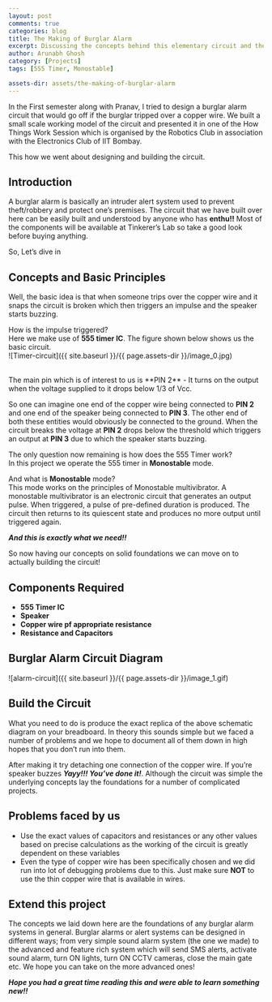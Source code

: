 ```yaml
---
layout: post
comments: true
categories: blog
title: The Making of Burglar Alarm
excerpt: Discussing the concepts behind this elementary circuit and then moving on to build it.
author: Arunabh Ghosh
category: [Projects]
tags: [555 Timer, Monostable]

assets-dir: assets/the-making-of-burglar-alarm
---
```


In the First semester along with Pranav, I tried to design a burglar alarm circuit that would go off if the burglar tripped over a copper wire. We built a small scale working model of the circuit and presented it in one of the How Things Work Session which is organised by the Robotics Club in association with the Electronics Club of IIT Bombay.

This how we went about designing and building the circuit.


Introduction
------------ 

A burglar alarm is basically an intruder alert system used to prevent theft/robbery and protect one’s premises. The circuit that we have built over here can be easily built and understood by anyone who has **enthu!!** Most of the components will be available at Tinkerer’s Lab so take a good look before buying anything. 

So, Let’s dive in 

Concepts and Basic Principles
-----------------------------
Well, the basic idea is that when someone trips over the copper wire and it snaps the circuit is broken which then triggers an impulse and the speaker starts buzzing.

How is the impulse triggered?<br />
Here we make use of **555 timer IC**. 
The figure shown below shows us the basic circuit.
<br>
![Timer-circuit]({{ site.baseurl }}/{{ page.assets-dir }}/image_0.jpg)

<br>
The main pin which is of interest to us is **PIN 2** - It turns on the output when the voltage supplied to it drops below 1/3 of Vcc.

So one can imagine one end of the copper wire being connected to **PIN 2** and one end of the speaker being connected to **PIN 3**. The other end of both these entities would obviously be connected to the ground. When the circuit breaks the voltage at **PIN 2** drops below the threshold which triggers an output at **PIN 3** due to which the speaker starts buzzing.

The only question now remaining is how does the 555 Timer work?<br />
In this project we operate the 555 timer in **Monostable** mode.

And what is **Monostable** mode?<br />
This mode works on the principles of Monostable multivibrator. A monostable multivibrator is an electronic circuit that generates an output pulse. When triggered, a pulse of pre-defined duration is produced. The circuit then returns to its quiescent state and produces no more output until triggered again.

**_And this is exactly what we need!!_**

So now having our concepts on solid foundations we can move on to actually building the circuit!


Components Required
-------------------
- **555 Timer IC**
- **Speaker**
- **Copper wire pf appropriate resistance**
- **Resistance and Capacitors**

Burglar Alarm Circuit Diagram
-----------------------------
![alarm-circuit]({{ site.baseurl }}/{{ page.assets-dir }}/image_1.gif)

Build the Circuit
-----------------
What you need to do is produce the exact replica of the above schematic diagram on your breadboard. In theory this sounds simple but we faced a number of problems and we hope to document all of them down in high hopes that you don’t run into them.

After making it try detaching one connection of the copper wire. If you’re speaker buzzes **_Yayy!!! You’ve done it!_**. Although the circuit was simple the underlying concepts lay the foundations for a number of complicated projects.

Problems faced by us
--------------------
- Use the exact values of capacitors and resistances or any other values based on precise calculations as the working of the circuit is greatly dependent on these variables
- Even the type of copper wire has been specifically chosen and we did run into lot of debugging problems due to this. Just make sure **NOT** to use the thin copper wire that is available in wires.

Extend this project
-------------------
The concepts we laid down here are the foundations of any burglar alarm systems in general. Burglar alarms or alert systems can be designed in different ways; from very simple sound alarm system (the one we made) to the advanced and feature rich system which will send SMS alerts, activate sound alarm, turn ON lights, turn ON CCTV cameras, close the main gate etc. We hope you can take on the more advanced ones!

**_Hope you had a great time reading this and were able to learn something new!!_** 






[Wiki-Monovibrator]:http://www.electronics-tutorials.ws/waveforms/monostable.html 
[circuit-basics]:http://www.circuitbasics.com/555-timer-basics-monostable-mode/
